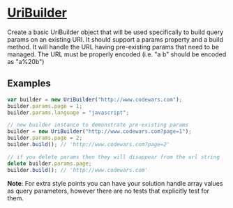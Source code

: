 # [UriBuilder](https://www.codewars.com/kata/51eead3461ccf7db04000017)

Create a basic UriBuilder object that will be used specifically to build query params on an existing URI. It should support a params property and a build method. It will handle the URL having pre-existing params that need to be managed. The URL must be properly encoded (i.e. "a b" should be encoded as "a%20b")

## Examples

```javascript
var builder = new UriBuilder("http://www.codewars.com");
builder.params.page = 1;
builder.params.language = "javascript";

// new builder instance to demonstrate pre-existing params
builder = new UriBuilder("http://www.codewars.com?page=1");
builder.params.page = 2;
builder.build(); // 'http://www.codewars.com?page=2'

// if you delete params then they will disappear from the url string
delete builder.params.page;
builder.build(); // 'http://www.codewars.com'
```

**Note**: For extra style points you can have your solution handle array values as query parameters, however there are no tests that explicitly test for them.

